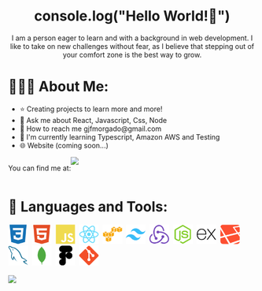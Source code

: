 <div align="center">
<h1>console.log("Hello World!👋")</h1>

I am a person eager to learn and with a background in web development. I like to take on new challenges without fear, as I believe that stepping out of your comfort zone is the best way to grow.
</div>

<h1>👨🏻‍💻 About Me:</h1>
<ul>
  <li>⭐️ Creating projects to learn more and more!</li>
  <li>💬 Ask me about React, Javascript, Css, Node</li>
  <li>📩 How to reach me gjfmorgado@gmail.com</li>
  <li>🌱 I'm currently learning Typescript, Amazon AWS and Testing</li>
  <li>🌐 Website (coming soon...)</li>
</ul>

<div style="display: flex">
<p>You can find me at:</p>
<a href="https://www.linkedin.com/in/guimorgado/" target="_blank">
<img src="https://img.shields.io/badge/LinkedIn-0077B5?style=for-the-badge&logo=linkedin&logoColor=white" />
</a>
</div>

<div align="left">
<h1>🔨 Languages and Tools:</h1>
  <img width="40" src="https://github.com/devicons/devicon/blob/master/icons/css3/css3-plain.svg" />&nbsp
  <img width="40" src="https://github.com/devicons/devicon/blob/master/icons/html5/html5-plain.svg" />&nbsp
  <img width="40" src="https://github.com/devicons/devicon/blob/master/icons/javascript/javascript-plain.svg" />&nbsp
  <img width="40" src="https://github.com/devicons/devicon/blob/master/icons/react/react-original.svg" />&nbsp
  <img width="40" src="https://github.com/devicons/devicon/blob/master/icons/amazonwebservices/amazonwebservices-original.svg" />&nbsp
  <img width="40" src="https://github.com/devicons/devicon/blob/master/icons/tailwindcss/tailwindcss-plain.svg" />&nbsp
  <img width="40" src="https://github.com/devicons/devicon/blob/master/icons/redux/redux-original.svg" />&nbsp
  <img width="40" src="https://github.com/devicons/devicon/blob/master/icons/nodejs/nodejs-plain.svg" />&nbsp
  <img width="40" src="https://github.com/devicons/devicon/blob/master/icons/express/express-original.svg" />&nbsp
  <img width="40" src="https://github.com/devicons/devicon/blob/master/icons/laravel/laravel-plain.svg" />&nbsp
  <img width="40" src="https://github.com/devicons/devicon/blob/master/icons/mysql/mysql-original.svg" />&nbsp
  <img width="40" src="https://github.com/devicons/devicon/blob/master/icons/mongodb/mongodb-plain.svg" />&nbsp
  <img width="40" src="https://github.com/devicons/devicon/blob/master/icons/figma/figma-plain.svg" />&nbsp
  <img width="40" src="https://github.com/devicons/devicon/blob/master/icons/git/git-plain.svg" />&nbsp
</div>

<div>
  <br/>
  <img src="https://github-readme-stats.vercel.app/api?username=guimorgado" />
</div>
